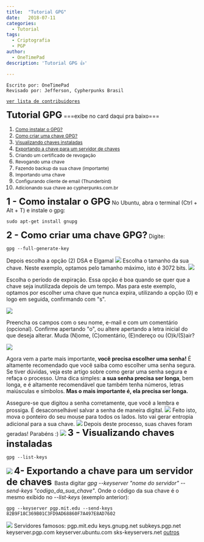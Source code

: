 ```yaml
---
title:  "Tutorial GPG"
date:   2018-07-11
categories:
  - Tutorial
tags:
  - Criptografia
  - PGP
author:
  - OneTimePad
description: 'Tutorial GPG 👍'

---
```


```
Escrito por: OneTimePad 
Revisado por: Jefferson, Cypherpunks Brasil
```
[```ver lista de contribuidores```](/about/#contribuidores)


**<span style="font-size: 24px;">Tutorial GPG</span>**
===exibe no card daqui pra baixo===

1.  [<span style="font-size: 12px;">Como instalar o GPG?</span>](#gpg1)
2.  [<span style="font-size: 12px;">Como criar uma chave GPG?</span>](#gpg2)
3.  [<span style="font-size: 12px;">Visualizando chaves instaladas</span>](#gpg3)
4.  [<span style="font-size: 12px;">Exportando a chave para um servidor de chaves</span>](#gpg4)
5.  <span style="font-size: 12px;">Criando um certificado de revogação</span>
6.  <span style="font-size: 12px;">Revogando uma chave</span>
7.  <span style="font-size: 12px;">Fazendo backup da sua chave (importante)</span>
8.  <span style="font-size: 12px;">Importando uma chave</span>
9.  <span style="font-size: 12px;">Configurando cliente de email (Thunderbird)</span>
10.  <span style="font-size: 12px;">Adicionando sua chave ao cypherpunks.com.br</span>

**<span id="gpg1" style="font-size: 24px;">1 - Como instalar o GPG</span>** No Ubuntu, abra o terminal (Ctrl + Alt + T) e instale o gpg:

    sudo apt-get install gnupg

<span id="gpg2" style="font-size: 24px;">**2 - Como criar uma chave GPG?**</span> Digite:

    gpg --full-generate-key

Depois escolha a opção (2) DSA e Elgamal ![](https://cypherpunks.com.br/wp-content/uploads/2018/11/full-generate-key.png) Escolha o tamanho da sua chave. Neste exemplo, optamos pelo tamanho máximo, isto é 3072 bits. ![](https://cypherpunks.com.br/wp-content/uploads/2018/11/full-generate-key_2.png)

Escolha o período de expiração. Essa opção é boa quando se quer que a chave seja inutilizada depois de um tempo. Mas para este exemplo, optamos por escolher uma chave que nunca expira, utilizando a opção (0) e logo em seguida, confirmando com "s".

![](https://cypherpunks.com.br/wp-content/uploads/2018/11/full-generate-key_3-1.png)

Preencha os campos com o seu nome, e-mail e com um comentário (opcional). Confirme apertando "o", ou altere apertando a letra inicial do que deseja alterar. Muda (N)ome, (C)omentário, (E)ndereço ou (O)k/(S)air?

![](https://cypherpunks.com.br/wp-content/uploads/2018/11/full-generate-key_4.png)

Agora vem a parte mais importante, **você precisa escolher uma senha!** É altamente recomendado que você saiba como escolher uma senha segura. Se tiver dúvidas, veja este artigo sobre como gerar uma senha segura e refaça o processo. Uma dica simples: **a sua senha precisa ser longa**, bem longa, e é altamente recomendável que também tenha números, letras maiúsculas e símbolos. **Mas o mais importante é, ela precisa ser longa.**

Assegure-se que digitou a senha corretamente, que você a lembra e prossiga. É desaconselhável salvar a senha de maneira digital. ![](https://cypherpunks.com.br/wp-content/uploads/2018/11/password.png) Feito isto, mova o ponteiro do seu mouse para todos os lados. Isto vai gerar entropia adicional para a sua chave. ![](https://cypherpunks.com.br/wp-content/uploads/2018/11/entropy-2.png) Depois deste processo, suas chaves foram geradas! Parabéns :) ![](https://cypherpunks.com.br/wp-content/uploads/2018/11/entropy_2.png) <span id="gpg3" style="font-size: 24px;">**3 - Visualizando chaves instaladas**</span>

    gpg --list-keys

![](https://cypherpunks.com.br/wp-content/uploads/2018/11/list-keys.png) <span id="gpg4" style="font-size: 24px;">**4- Exportando a chave para um servidor de chaves** </span> Basta digitar _gpg --keyserver "nome do servidor" --send-keys "codigo_da_sua_chave"_. Onde o código da sua chave é o mesmo exibido no _--list-keys_ (exemplo anterior):

    gpg --keyserver pgp.mit.edu --send-keys 82B9F18C369B01C3FD9AD68860F7A497E8AD7602

![](https://cypherpunks.com.br/wp-content/uploads/2018/11/keyserver.png) Servidores famosos: pgp.mit.edu keys.gnupg.net subkeys.pgp.net keyserver.pgp.com keyserver.ubuntu.com sks-keyservers.net [outros](https://sks-keyservers.net/status/)